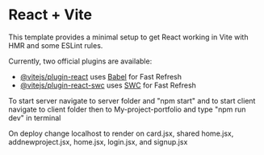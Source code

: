 # React + Vite

This template provides a minimal setup to get React working in Vite with HMR and some ESLint rules.

Currently, two official plugins are available:

- [@vitejs/plugin-react](https://github.com/vitejs/vite-plugin-react/blob/main/packages/plugin-react/README.md) uses [Babel](https://babeljs.io/) for Fast Refresh
- [@vitejs/plugin-react-swc](https://github.com/vitejs/vite-plugin-react-swc) uses [SWC](https://swc.rs/) for Fast Refresh


To start server navigate to server folder and "npm start" and to start client navigate to client folder then to My-project-portfolio and type "npm run dev" in terminal

On deploy change localhost to render on card.jsx, shared home.jsx, addnewproject.jsx, home.jsx, login.jsx, and signup.jsx
